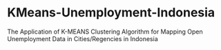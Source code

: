 # KMeans-Unemployment-Indonesia
The Application of K-MEANS Clustering Algorithm for Mapping Open Unemployment Data in Cities/Regencies in Indonesia
